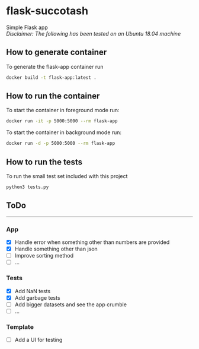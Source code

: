 # flask-succotash
Simple Flask app \
*Disclaimer: The following has been tested on an Ubuntu 18.04 machine*

## How to generate container
To generate the flask-app container run
```bash
docker build -t flask-app:latest .
```

## How to run the container
To start the container in foreground mode run:
```bash
docker run -it -p 5000:5000 --rm flask-app
```

To start the container in background mode run:
```bash
docker run -d -p 5000:5000 --rm flask-app
```

## How to run the tests
To run the small test set included with this project
```bash
python3 tests.py
```

## ToDo
---
### App
- [x] Handle error when something other than numbers are provided
- [x] Handle something other than json
- [ ] Improve sorting method
- [ ] ...
### Tests
- [x] Add NaN tests
- [x] Add garbage tests
- [ ] Add bigger datasets and see the app crumble
- [ ] ...
### Template
- [ ] Add a UI for testing
